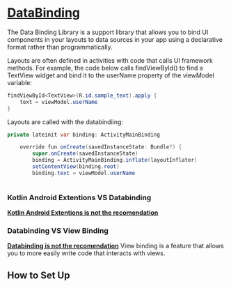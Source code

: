 # **[DataBinding](https://developer.android.com/topic/libraries/data-binding)** 
The Data Binding Library is a support library that allows you to bind UI components in your layouts to data sources in your app using a declarative format rather than programmatically.

Layouts are often defined in activities with code that calls UI framework methods. For example, the code below calls findViewById() to find a TextView widget and bind it to the userName property of the viewModel variable:
```java
findViewById<TextView>(R.id.sample_text).apply {
    text = viewModel.userName
}
```

Layouts are called with the databindiing:
```java
private lateinit var binding: ActivityMainBinding

    override fun onCreate(savedInstanceState: Bundle?) {
        super.onCreate(savedInstanceState)
        binding = ActivityMainBinding.inflate(layoutInflater)
        setContentView(binding.root)
        binding.text = viewModel.userName
        
```

### Kotlin Android Extentions VS  Databinding
**[Kotlin Android Extentions is not the recomendation](https://developers-jp.googleblog.com/2020/11/the-future-of-kotlin-android-extensions.html)** 

### Databinding VS  View Binding
**[Databinding is not the recomendation](https://proandroiddev.com/migrating-the-deprecated-kotlin-android-extensions-compiler-plugin-to-viewbinding-d234c691dec7)** 
View binding is a feature that allows you to more easily write code that interacts with views. 


## How to Set Up

